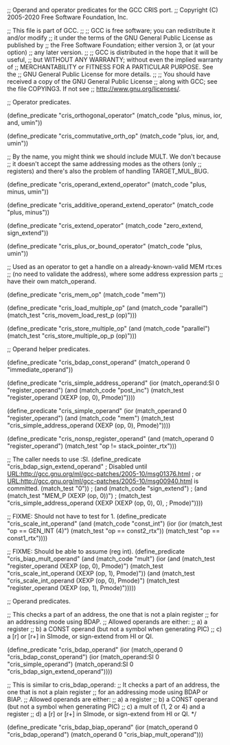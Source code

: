 ;; Operand and operator predicates for the GCC CRIS port.
;; Copyright (C) 2005-2020 Free Software Foundation, Inc.

;; This file is part of GCC.
;;
;; GCC is free software; you can redistribute it and/or modify
;; it under the terms of the GNU General Public License as published by
;; the Free Software Foundation; either version 3, or (at your option)
;; any later version.
;;
;; GCC is distributed in the hope that it will be useful,
;; but WITHOUT ANY WARRANTY; without even the implied warranty of
;; MERCHANTABILITY or FITNESS FOR A PARTICULAR PURPOSE.  See the
;; GNU General Public License for more details.
;;
;; You should have received a copy of the GNU General Public License
;; along with GCC; see the file COPYING3.  If not see
;; <http://www.gnu.org/licenses/>.


;; Operator predicates.

(define_predicate "cris_orthogonal_operator"
  (match_code "plus, minus, ior, and, umin"))

(define_predicate "cris_commutative_orth_op"
  (match_code "plus, ior, and, umin"))

;; By the name, you might think we should include MULT.  We don't because
;; it doesn't accept the same addressing modes as the others (only
;; registers) and there's also the problem of handling TARGET_MUL_BUG.

(define_predicate "cris_operand_extend_operator"
  (match_code "plus, minus, umin"))

(define_predicate "cris_additive_operand_extend_operator"
  (match_code "plus, minus"))

(define_predicate "cris_extend_operator"
  (match_code "zero_extend, sign_extend"))

(define_predicate "cris_plus_or_bound_operator"
  (match_code "plus, umin"))

;; Used as an operator to get a handle on a already-known-valid MEM rtx:es
;; (no need to validate the address), where some address expression parts
;; have their own match_operand.

(define_predicate "cris_mem_op"
  (match_code "mem"))

(define_predicate "cris_load_multiple_op"
  (and (match_code "parallel")
       (match_test "cris_movem_load_rest_p (op)")))

(define_predicate "cris_store_multiple_op"
  (and (match_code "parallel")
       (match_test "cris_store_multiple_op_p (op)")))


;; Operand helper predicates.

(define_predicate "cris_bdap_const_operand"
  (match_operand 0 "immediate_operand"))

(define_predicate "cris_simple_address_operand"
  (ior (match_operand:SI 0 "register_operand")
       (and (match_code "post_inc")
	    (match_test "register_operand (XEXP (op, 0), Pmode)"))))

(define_predicate "cris_simple_operand"
  (ior (match_operand 0 "register_operand")
       (and (match_code "mem")
	    (match_test "cris_simple_address_operand (XEXP (op, 0),
						      Pmode)"))))

(define_predicate "cris_nonsp_register_operand"
  (and (match_operand 0 "register_operand")
       (match_test "op != stack_pointer_rtx")))

;; The caller needs to use :SI.
(define_predicate "cris_bdap_sign_extend_operand"
; Disabled until <URL:http://gcc.gnu.org/ml/gcc-patches/2005-10/msg01376.html>
; or <URL:http://gcc.gnu.org/ml/gcc-patches/2005-10/msg00940.html> is committed.
  (match_test "0"))
;  (and (match_code "sign_extend")
;       (and (match_test "MEM_P (XEXP (op, 0))")
;	    (match_test "cris_simple_address_operand (XEXP (XEXP (op, 0), 0),
;						      Pmode)"))))

;; FIXME: Should not have to test for 1.
(define_predicate "cris_scale_int_operand"
  (and (match_code "const_int")
       (ior (ior (match_test "op == GEN_INT (4)")
		 (match_test "op == const2_rtx"))
	    (match_test "op == const1_rtx"))))

;; FIXME: Should be able to assume (reg int).
(define_predicate "cris_biap_mult_operand"
  (and (match_code "mult")
       (ior (and (match_test "register_operand (XEXP (op, 0), Pmode)")
		 (match_test "cris_scale_int_operand (XEXP (op, 1), Pmode)"))
	    (and (match_test "cris_scale_int_operand (XEXP (op, 0), Pmode)")
		 (match_test "register_operand (XEXP (op, 1), Pmode)")))))


;; Operand predicates.

;; This checks a part of an address, the one that is not a plain register
;; for an addressing mode using BDAP.
;; Allowed operands are either:
;; a) a register
;; b) a CONST operand (but not a symbol when generating PIC)
;; c) a [r] or [r+] in SImode, or sign-extend from HI or QI.

(define_predicate "cris_bdap_operand"
  (ior (match_operand 0 "cris_bdap_const_operand")
       (ior (match_operand:SI 0 "cris_simple_operand")
	    (match_operand:SI 0 "cris_bdap_sign_extend_operand"))))

;; This is similar to cris_bdap_operand:
;; It checks a part of an address, the one that is not a plain register
;; for an addressing mode using BDAP or BIAP.
;; Allowed operands are either:
;; a) a register
;; b) a CONST operand (but not a symbol when generating PIC)
;; c) a mult of (1, 2 or 4) and a register
;; d) a [r] or [r+] in SImode, or sign-extend from HI or QI.  */

(define_predicate "cris_bdap_biap_operand"
  (ior (match_operand 0 "cris_bdap_operand")
       (match_operand 0 "cris_biap_mult_operand")))
